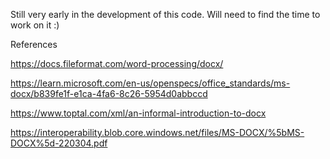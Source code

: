 Still very early in the development of this code. Will need to find the time to work on it :)


References

https://docs.fileformat.com/word-processing/docx/

https://learn.microsoft.com/en-us/openspecs/office_standards/ms-docx/b839fe1f-e1ca-4fa6-8c26-5954d0abbccd

https://www.toptal.com/xml/an-informal-introduction-to-docx

https://interoperability.blob.core.windows.net/files/MS-DOCX/%5bMS-DOCX%5d-220304.pdf
